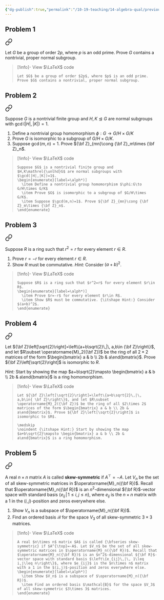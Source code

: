 ```yaml
---
{"dg-publish":true,"permalink":"/10-19-teaching/14-algebra-qual/previous-exams/algebra-qual-2020-06/","updated":"2025-03-17T09:26:23-07:00"}
---
```


## Problem 1


<div class="transclusion internal-embed is-loaded"><a class="markdown-embed-link" href="/10-19-teaching/14-algebra-qual/problem-from-past-exams/group-theory/nonexistence-of-a-simple-group-of-a-given-order/" aria-label="Open link"><svg xmlns="http://www.w3.org/2000/svg" width="24" height="24" viewBox="0 0 24 24" fill="none" stroke="currentColor" stroke-width="2" stroke-linecap="round" stroke-linejoin="round" class="svg-icon lucide-link"><path d="M10 13a5 5 0 0 0 7.54.54l3-3a5 5 0 0 0-7.07-7.07l-1.72 1.71"></path><path d="M14 11a5 5 0 0 0-7.54-.54l-3 3a5 5 0 0 0 7.07 7.07l1.71-1.71"></path></svg></a><div class="markdown-embed">




Let $G$ be a group of order $2p$, where $p$ is an odd prime. Prove $G$ contains a nontrivial, proper normal subgroup.

> [!info]- View $\LaTeX$ code
> ```
> Let $G$ be a group of order $2p$, where $p$ is an odd prime. Prove $G$ contains a nontrivial, proper normal subgroup.
> ```

</div></div>

## Problem 2


<div class="transclusion internal-embed is-loaded"><a class="markdown-embed-link" href="/10-19-teaching/14-algebra-qual/problem-from-past-exams/group-theory/products-of-quotient-groups/" aria-label="Open link"><svg xmlns="http://www.w3.org/2000/svg" width="24" height="24" viewBox="0 0 24 24" fill="none" stroke="currentColor" stroke-width="2" stroke-linecap="round" stroke-linejoin="round" class="svg-icon lucide-link"><path d="M10 13a5 5 0 0 0 7.54.54l3-3a5 5 0 0 0-7.07-7.07l-1.72 1.71"></path><path d="M14 11a5 5 0 0 0-7.54-.54l-3 3a5 5 0 0 0 7.07 7.07l1.71-1.71"></path></svg></a><div class="markdown-embed">




Suppose $G$ is a nontrivial finite group and $H,K\mathrel{\unlhd}G$ are normal subgroups with $\gcd(|H|,|K|)=1$.

1. Define a nontrivial group homomorphism $\phi:G\to G/H\times G/K$
2. Prove $G$ is isomorphic to a subgroup of $G/H\times G/K$.
3. Suppose $\gcd(m,n)=1$. Prove ${\bf Z}_{mn}\cong {\bf Z}_m\times {\bf Z}_n$.

> [!info]- View $\LaTeX$ code
> ```
> Suppose $G$ is a nontrivial finite group and $H,K\mathrel{\unlhd}G$ are normal subgroups with $\gcd(|H|,|K|)=1$.
> \begin{enumerate}[label=\alph*)]
> 	\item Define a nontrivial group homomorphism $\phi:G\to G/H\times G/K$
> 	\item Prove $G$ is isomorphic to a subgroup of $G/H\times G/K$.
> 	\item Suppose $\gcd(m,n)=1$. Prove ${\bf Z}_{mn}\cong {\bf Z}_m\times {\bf Z}_n$.
> \end{enumerate}
> ```

</div></div>

## Problem 3


<div class="transclusion internal-embed is-loaded"><a class="markdown-embed-link" href="/10-19-teaching/14-algebra-qual/problem-from-past-exams/ring-theory/boolean-rings-are-commutative/" aria-label="Open link"><svg xmlns="http://www.w3.org/2000/svg" width="24" height="24" viewBox="0 0 24 24" fill="none" stroke="currentColor" stroke-width="2" stroke-linecap="round" stroke-linejoin="round" class="svg-icon lucide-link"><path d="M10 13a5 5 0 0 0 7.54.54l3-3a5 5 0 0 0-7.07-7.07l-1.72 1.71"></path><path d="M14 11a5 5 0 0 0-7.54-.54l-3 3a5 5 0 0 0 7.07 7.07l1.71-1.71"></path></svg></a><div class="markdown-embed">




Suppose $R$ is a ring such that $r^2=r$ for every element $r\in R$.

1. Prove $r=-r$ for every element $r\in R$.
2. Show $R$ must be commutative. *Hint:* Consider $(a+b)^2$.

> [!info]- View $\LaTeX$ code
> ```
> Suppose $R$ is a ring such that $r^2=r$ for every element $r\in R$.
> \begin{enumerate}[label=\alph*)]
> 	\item Prove $r=-r$ for every element $r\in R$.
> 	\item Show $R$ must be commutative. {\itshape Hint:} Consider $(a+b)^2$.
> \end{enumerate}
> ```

</div></div>

## Problem 4


<div class="transclusion internal-embed is-loaded"><a class="markdown-embed-link" href="/10-19-teaching/14-algebra-qual/problem-from-past-exams/ring-theory/an-isomorphism-of-rings/" aria-label="Open link"><svg xmlns="http://www.w3.org/2000/svg" width="24" height="24" viewBox="0 0 24 24" fill="none" stroke="currentColor" stroke-width="2" stroke-linecap="round" stroke-linejoin="round" class="svg-icon lucide-link"><path d="M10 13a5 5 0 0 0 7.54.54l3-3a5 5 0 0 0-7.07-7.07l-1.72 1.71"></path><path d="M14 11a5 5 0 0 0-7.54-.54l-3 3a5 5 0 0 0 7.07 7.07l1.71-1.71"></path></svg></a><div class="markdown-embed">




Let ${\bf Z}\left[\sqrt{2}\right]=\left\{a+b\sqrt{2}\,|\, a,b\in {\bf Z}\right\}$, and let $R\subset \operatorname{M}_2({\bf Z})$ be the ring of all $2\times 2$ matrices of the form $\begin{bmatrix} a & b \\ 2b & a\end{bmatrix}$. Prove ${\bf Z}\left[\sqrt{2}\right]$ is isomorphic to $R$.

*Hint:* Start by showing the map $a+b\sqrt{2}\mapsto \begin{bmatrix} a & b \\ 2b & a\end{bmatrix}$ is a ring homomorphism.

> [!info]- View $\LaTeX$ code
> ```
> Let ${\bf Z}\left[\sqrt{2}\right]=\left\{a+b\sqrt{2}\,|\, a,b\in{ \bf Z}\right\}$, and let $R\subset \operatorname{M}_2({\bf Z})$ be the ring of all $2\times 2$ matrices of the form $\begin{bmatrix} a & b \\ 2b & a\end{bmatrix}$. Prove ${\bf Z}\left[\sqrt{2}\right]$ is isomorphic to $R$.
> 
> \medskip
> \noindent {\itshape Hint:} Start by showing the map $a+b\sqrt{2}\mapsto \begin{bmatrix} a & b \\ 2b & a\end{bmatrix}$ is a ring homomorphism.
> ```

</div></div>

## Problem 5


<div class="transclusion internal-embed is-loaded"><a class="markdown-embed-link" href="/10-19-teaching/14-algebra-qual/problem-from-past-exams/linear-algebra/skew-symmetric-matrices/" aria-label="Open link"><svg xmlns="http://www.w3.org/2000/svg" width="24" height="24" viewBox="0 0 24 24" fill="none" stroke="currentColor" stroke-width="2" stroke-linecap="round" stroke-linejoin="round" class="svg-icon lucide-link"><path d="M10 13a5 5 0 0 0 7.54.54l3-3a5 5 0 0 0-7.07-7.07l-1.72 1.71"></path><path d="M14 11a5 5 0 0 0-7.54-.54l-3 3a5 5 0 0 0 7.07 7.07l1.71-1.71"></path></svg></a><div class="markdown-embed">




A real $n\times n$ matrix $A$ is called **skew-symmetric** if $A^{\top}=-A$. Let $V_n$ be the set of all skew-symmetric matrices in $\operatorname{M}_n({\bf R})$. Recall that $\operatorname{M}_n({\bf R})$ is an $n^2$-dimensional ${\bf R}$-vector space with standard basis $\left\{e_{ij}\,|\, 1\leq i,j\leq n\right\}$, where $e_{ij}$ is the $n\times n$ matrix with a 1 in the $(i,j)$-position and zeros everywhere else.

1. Show $V_n$ is a subspace of $\operatorname{M}_n({\bf R})$.
2. Find an ordered basis $\mathcal{B}$ for the space $V_3$ of all skew-symmetric $3\times 3$ matrices.

> [!info]- View $\LaTeX$ code
> ```
> A real $n\times n$ matrix $A$ is called {\bfseries skew-symmetric} if $A^{\top}=-A$. Let $V_n$ be the set of all skew-symmetric matrices in $\operatorname{M}_n({\bf R})$. Recall that $\operatorname{M}_n({\bf R})$ is an $n^2$-dimensional ${\bf R}$-vector space with standard basis $\left\{e_{ij}\,|\, 1\leq i,j\leq n\right\}$, where $e_{ij}$ is the $n\times n$ matrix with a 1 in the $(i,j)$-position and zeros everywhere else.
> \begin{enumerate}[label=\alph*)]
> 	\item Show $V_n$ is a subspace of $\operatorname{M}_n({\bf R})$.
> 	\item Find an ordered basis $\mathcal{B}$ for the space $V_3$ of all skew-symmetric $3\times 3$ matrices.
> \end{enumerate}
> ```

</div></div>
